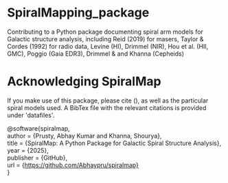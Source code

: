 # SpiralMapping_package
Contributing to a Python package documenting spiral arm models for Galactic structure analysis, including Reid (2019) for masers, Taylor &amp; Cordes (1992) for radio data, Levine (HI), Drimmel (NIR), Hou et al. (HII, GMC), Poggio (Gaia EDR3), Drimmel &amp; and  Khanna (Cepheids)
# Acknowledging SpiralMap
If you make use of this package, please cite (), as well as the particular spiral models used. A BibTex file with the relevant citations is provided under 'datafiles'.

@software{spiralmap,  
  author = {Prusty, Abhay Kumar and Khanna, Shourya},  
  title = {SpiralMap: A Python Package for Galactic Spiral Structure Analysis},  
  year = {2025},  
  publisher = {GitHub},  
  url = {https://github.com/Abhaypru/spiralmap}  
}  
